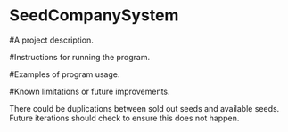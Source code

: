 # SeedCompanySystem

#A project description.


#Instructions for running the program.


#Examples of program usage.



#Known limitations or future improvements.

There could be duplications between sold out seeds and available seeds. Future iterations should check to ensure this does not happen.